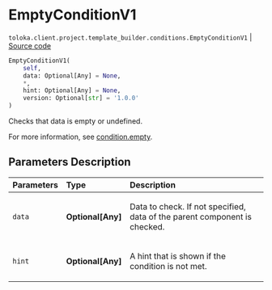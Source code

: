# EmptyConditionV1
`toloka.client.project.template_builder.conditions.EmptyConditionV1` | [Source code](https://github.com/Toloka/toloka-kit/blob/v1.2.2/src/client/project/template_builder/conditions.py#L117)

```python
EmptyConditionV1(
    self,
    data: Optional[Any] = None,
    *,
    hint: Optional[Any] = None,
    version: Optional[str] = '1.0.0'
)
```

Checks that data is empty or undefined.


For more information, see [condition.empty](https://toloka.ai/docs/template-builder/reference/condition.empty).

## Parameters Description

| Parameters | Type | Description |
| :----------| :----| :-----------|
`data`|**Optional\[Any\]**|<p>Data to check. If not specified, data of the parent component is checked.</p>
`hint`|**Optional\[Any\]**|<p>A hint that is shown if the condition is not met.</p>
